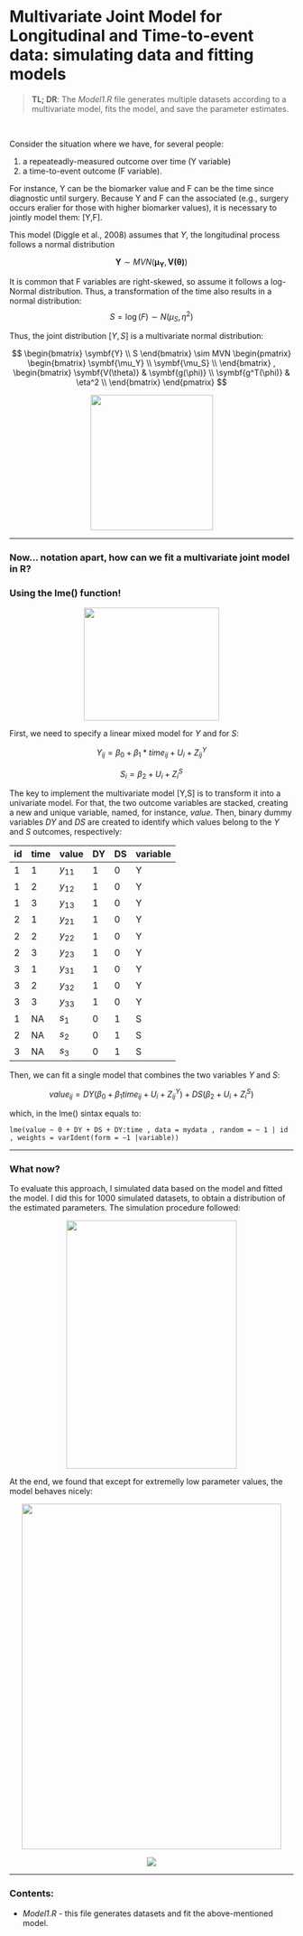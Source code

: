 # Multivariate Joint Model for Longitudinal and Time-to-event data: simulating data and fitting models

> **TL; DR**: The *Model1.R* file generates multiple datasets according to a multivariate model, fits the model, and save the parameter estimates. 

<br/>

Consider the situation where we have, for several people:

1) a repeateadly-measured outcome over time (Y variable)
2) a time-to-event outcome (F variable).

For instance, Y can be the biomarker value and F can be the time since diagnostic until surgery. Because Y and F can the associated (e.g., surgery occurs eralier for those with higher biomarker values), it is necessary to jointly model them: [Y,F].

This model (Diggle et al., 2008) assumes that $Y$, the longitudinal process follows a normal distribution

$$\symbf{Y} \sim MVN(\symbf{\mu_Y},\symbf{V(\theta)})$$

It is common that F variables are right-skewed, so assume it follows a log-Normal distribution. Thus, a transformation of the time also results in a normal distribution:
$$S=\log(F) \sim N(\mu_S,\eta^2)$$

Thus, the joint distribution $[Y,S]$ is a multivariate normal distribution:

$$
\begin{bmatrix}
\symbf{Y} \\
S
\end{bmatrix}
\sim MVN
\begin{pmatrix}
\begin{bmatrix}
\symbf{\mu_Y} \\
\symbf{\mu_S} \\
\end{bmatrix}
,
\begin{bmatrix}
\symbf{V(\theta)} & \symbf{g(\phi)} \\
\symbf{g^T(\phi)} & \eta^2 \\
\end{bmatrix}
\end{pmatrix}
$$

<p align="center">
  <img width="217" height="240" src="https://user-images.githubusercontent.com/62517130/179856615-49b328b9-7dab-4356-a9b4-5598c024ed77.gif">
</p>

---

### Now... notation apart, how can we fit a multivariate joint model in R?  
### Using the lme() function!

<p align="center">
  <img width="240" height="200" src="https://user-images.githubusercontent.com/62517130/179857216-d67937c0-a740-4aa9-811b-9dea90df2aba.gif">
</p>

First, we need to specify a linear mixed model for $Y$ and for $S$:

$$Y_{ij} = \beta_0 + \beta_1*time_{ij} + U_i + Z^Y_{ij}$$

$$S_{i} = \beta_2 + U_i + Z^S_i$$

The key to implement the multivariate model [Y,S] is to transform it into a univariate model. For that, the two outcome variables are stacked, creating a new and unique variable, named, for instance, $value$. Then, binary dummy variables $DY$ and $DS$ are created to identify which values belong to the $Y$ and $S$ outcomes, respectively:

<div align="center">
  
|id   | time   | value      | DY         | DS        | variable  |
|---- |------- |----------- |----------- |---------- |---------- |
|1    | 1      | $y_{11}$   | 1          | 0         |Y          |
|1    | 2      | $y_{12}$   | 1          | 0         |Y          |
|1    | 3      | $y_{13}$   | 1          | 0         |Y          |
|2    | 1      | $y_{21}$   | 1          | 0         |Y          |
|2    | 2      | $y_{22}$   | 1          | 0         |Y          |
|2    | 3      | $y_{23}$   | 1          | 0         |Y          |
|3    | 1      | $y_{31}$   | 1          | 0         |Y          |
|3    | 2      | $y_{32}$   | 1          | 0         |Y          |
|3    | 3      | $y_{33}$   | 1          | 0         |Y          |
|1    | NA     | $s_{1}$    | 0          | 1         |S          |
|2    | NA     | $s_{2}$    | 0          | 1         |S          |
|3    | NA     | $s_{3}$    | 0          | 1         |S          |

</div>
  
Then, we can fit a single model that combines the two variables $Y$ and $S$: 

$$ value_{ij}= DY(\beta_0 + \beta_1 time_{ij} + U_i + Z^Y_{ij}) + DS(\beta_2 + U_i + Z^S_i) $$

which, in the lme() sintax equals to:
```
lme(value ~ 0 + DY + DS + DY:time , data = mydata , random = ~ 1 | id , weights = varIdent(form = ~1 |variable))
```
---
### What now?
To evaluate this approach, I simulated data based on the model and fitted the model. I did this for 1000 simulated datasets, to obtain a distribution of the estimated parameters. The simulation procedure followed:
<p align="center">
  <img width="302" height="440" src="https://user-images.githubusercontent.com/62517130/179860186-894dc864-a64b-40d3-bf24-5d5f0102d2c8.png">
</p>

At the end, we found that except for extremelly low parameter values, the model behaves nicely:

<p align="center">
  <img width="460" height="612" src="https://user-images.githubusercontent.com/62517130/179861143-973a1f7f-640f-4deb-91b0-5f4aa0c4d864.png">
</p>

<p align="center">
  <img src="https://user-images.githubusercontent.com/62517130/179861627-9175e8e9-26b8-40de-8874-a5bce89eacab.gif">
</p>

---
### Contents:
- *Model1.R* - this file generates datasets and fit the above-mentioned model.



